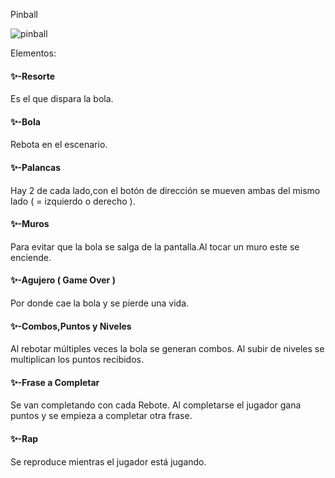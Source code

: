 Pinball

![pinball](./Imagenes/pinball.gif)

Elementos:

#### ✨️-Resorte

Es el que dispara la bola.

#### ✨️-Bola

Rebota en el escenario.

#### ✨️-Palancas

Hay 2 de cada lado,con el botón de dirección se mueven ambas del mismo lado ( = izquierdo o derecho ).

#### ✨️-Muros

Para evitar que la bola se salga de la pantalla.Al tocar un muro este se enciende.

#### ✨️-Agujero ( Game Over )

Por donde cae la bola y se pierde una vida.

#### ✨️-Combos,Puntos y Niveles

Al rebotar múltiples veces la bola se generan combos.
Al subir de niveles se multiplican los puntos recibidos.

#### ✨️-Frase a Completar

Se van completando con cada Rebote.
Al completarse el jugador gana puntos y se empieza a completar otra frase.

#### ✨️-Rap

Se reproduce mientras el jugador está jugando.